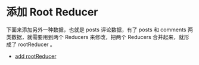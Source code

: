 # 添加 Root Reducer

下面来添加另外一种数据，也就是 posts 评论数据，有了 posts 和 comments 两类数据，就需要用到两个 Reducers 来修改，把两个 Reducers 合并起来，就形成了 rootReducer 。

- [add rootReducer](https://github.com/happypeter/redux-hello/commit/0e7564af38ca54e01443b6b50dc5af32614c22d1)
